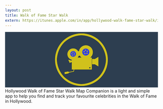 ```yaml
---
layout: post
title: Walk of Fame Star Walk
extern: https://itunes.apple.com/in/app/hollywood-walk-fame-star-walk/id992493801?mt=8
---
```

<img src="/images/fulls/walkoffame.jpg" class="fit image">
Hollywood Walk of Fame Star Walk Map Companion is a light and simple app to help you find and track your favourite celebrities in the Walk of Fame in Hollywood.
